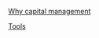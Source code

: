 [Why capital management](35-capital-management.md#providers-of-financial-services-products)

[Tools](35-capital-management.md#capital-management-tools)
